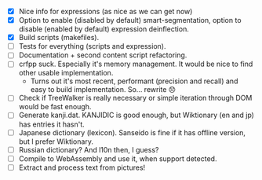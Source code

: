 
- [x] Nice info for expressions (as nice as we can get now)
- [x] Option to enable (disabled by default) smart-segmentation,
option to disable (enabled by default) expression deinflection.
- [x] Build scripts (makefiles).
- [ ] Tests for everything (scripts and expression).
- [ ] Documentation + second content script refactoring.
- [ ] crfpp suck. Especially it's memory management. It would be nice to find other usable implementation.
  * Turns out it's most recent, performant (precision and recall) and easy to build implementation. So... rewrite 😞
- [ ] Check if TreeWalker is really necessary or simple iteration through DOM would be fast enough.
- [ ] Generate kanji.dat. KANJIDIC is good enough, but Wiktionary (en and jp) has entries it hasn't.
- [ ] Japanese dictionary (lexicon). Sanseido is fine if it has offline version, but I prefer Wiktionary.
- [ ] Russian dictionary? And l10n then, I guess?
- [ ] Compile to WebAssembly and use it, when support detected.
- [ ] Extract and process text from pictures!
